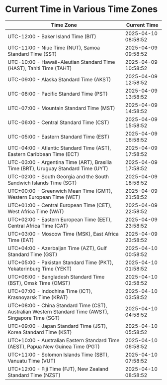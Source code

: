 # Current Time in Various Time Zones

| Time Zone | Current Time |
|-----------|--------------|
| UTC-12:00 - Baker Island Time (BIT) | 2025-04-10 08:58:52 |
| UTC-11:00 - Niue Time (NUT), Samoa Standard Time (SST) | 2025-04-09 09:58:52 |
| UTC-10:00 - Hawaii-Aleutian Standard Time (HAST), Tahiti Time (TAHT) | 2025-04-09 10:58:52 |
| UTC-09:00 - Alaska Standard Time (AKST) | 2025-04-09 12:58:52 |
| UTC-08:00 - Pacific Standard Time (PST) | 2025-04-09 13:58:52 |
| UTC-07:00 - Mountain Standard Time (MST) | 2025-04-09 14:58:52 |
| UTC-06:00 - Central Standard Time (CST) | 2025-04-09 15:58:52 |
| UTC-05:00 - Eastern Standard Time (EST) | 2025-04-09 16:58:52 |
| UTC-04:00 - Atlantic Standard Time (AST), Eastern Caribbean Time (ECT) | 2025-04-09 17:58:52 |
| UTC-03:00 - Argentina Time (ART), Brasília Time (BRT), Uruguay Standard Time (UYT) | 2025-04-09 17:58:52 |
| UTC-02:00 - South Georgia and the South Sandwich Islands Time (SGT) | 2025-04-09 18:58:52 |
| UTC±00:00 - Greenwich Mean Time (GMT), Western European Time (WET) | 2025-04-09 21:58:52 |
| UTC+01:00 - Central European Time (CET), West Africa Time (WAT) | 2025-04-09 22:58:52 |
| UTC+02:00 - Eastern European Time (EET), Central Africa Time (CAT) | 2025-04-09 23:58:52 |
| UTC+03:00 - Moscow Time (MSK), East Africa Time (EAT) | 2025-04-09 23:58:52 |
| UTC+04:00 - Azerbaijan Time (AZT), Gulf Standard Time (GST) | 2025-04-10 00:58:52 |
| UTC+05:00 - Pakistan Standard Time (PKT), Yekaterinburg Time (YEKT) | 2025-04-10 01:58:52 |
| UTC+06:00 - Bangladesh Standard Time (BST), Omsk Time (OMST) | 2025-04-10 02:58:52 |
| UTC+07:00 - Indochina Time (ICT), Krasnoyarsk Time (KRAT) | 2025-04-10 03:58:52 |
| UTC+08:00 - China Standard Time (CST), Australian Western Standard Time (AWST), Singapore Time (SGT) | 2025-04-10 04:58:52 |
| UTC+09:00 - Japan Standard Time (JST), Korea Standard Time (KST) | 2025-04-10 05:58:52 |
| UTC+10:00 - Australian Eastern Standard Time (AEST), Papua New Guinea Time (PGT) | 2025-04-10 06:58:52 |
| UTC+11:00 - Solomon Islands Time (SBT), Vanuatu Time (VUT) | 2025-04-10 07:58:52 |
| UTC+12:00 - Fiji Time (FJT), New Zealand Standard Time (NZST) | 2025-04-10 08:58:52 |
